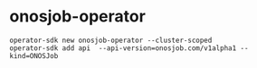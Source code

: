# onosjob-operator

```
operator-sdk new onosjob-operator --cluster-scoped
operator-sdk add api  --api-version=onosjob.com/v1alpha1 --kind=ONOSJob
```
